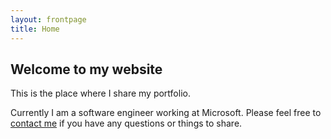 ```yaml
---
layout: frontpage
title: Home
---
```


## Welcome to my website

This is the place where I share my portfolio. 

Currently I am a software engineer working at Microsoft. Please feel free to [contact me](mailto:miaokaixiang@gmail.com) if you have any questions or things to share.
